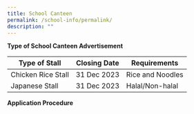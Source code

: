 ```yaml
---
title: School Canteen
permalink: /school-info/permalink/
description: ""
---
```

**Type of School Canteen Advertisement**

|Type of Stall  | Closing Date | Requirements|
| -------- | -------- | -------- |
|Chicken Rice Stall     | 31 Dec 2023     | Rice and Noodles    | 
Japanese Stall    |31 Dec 2023| Halal/Non-halal

**Application Procedure**